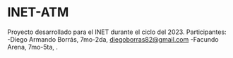 # INET-ATM
Proyecto desarrollado para el INET durante el ciclo del 2023. 
Participantes:
-Diego Armando Borrás, 7mo-2da, diegoborras82@gmail.com
-Facundo Arena, 7mo-5ta, .

